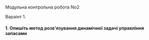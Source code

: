 Модульна контрольна робота No2

Вараінт 1.

#### 1. Опишіть метод розв'язування динамічної задачі управління запасами 

